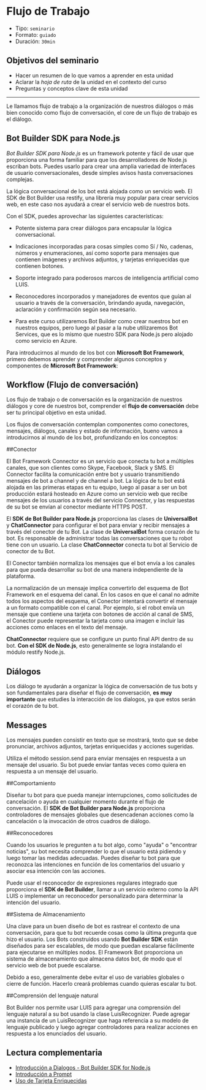 # Flujo de Trabajo

* Tipo: `seminario`
* Formato: `guiado`
* Duración: `30min`

## Objetivos del seminario

* Hacer un resumen de lo que vamos a aprender en esta unidad
* Aclarar la _hoja de ruta_ de la unidad en el contexto del curso
* Preguntas y conceptos clave de esta unidad

***

Le llamamos flujo de trabajo a la organización de nuestros diálogos o más bien
conocido como flujo de conversación, el core de un flujo de trabajo es el
diálogo.

## Bot Builder SDK para Node.js

_Bot Builder SDK para Node.js_ es un framework potente y fácil de usar que proporciona una forma familiar para que los desarrolladores de Node.js escriban bots. Puedes usarlo para crear una amplia variedad de interfaces de usuario conversacionales, desde simples avisos hasta conversaciones complejas.

La lógica conversacional de los bot está alojada como un servicio web. El SDK de Bot Builder usa restify, una librería muy popular para crear servicios web, en este caso nos ayudará a crear el servicio web de nuestros bots.

Con el SDK, puedes aprovechar las siguientes características:

* Potente sistema para crear diálogos para encapsular la lógica conversacional.
* Indicaciones incorporadas para cosas simples como Sí / No, cadenas, números y enumeraciones, así como soporte para mensajes que contienen imágenes y archivos adjuntos, y tarjetas enriquecidas que contienen botones.
* Soporte integrado para poderosos marcos de inteligencia artificial como LUIS.
* Reconocedores incorporados y manejadores de eventos que guían al usuario a través de la conversación, brindando ayuda, navegación, aclaración y confirmación según sea necesario.


* Para este curso utilizaremos Bot Builder como crear nuestros bot en nuestros equipos, pero luego al pasar a la nube utilizaremos Bot Services, que es lo mismo que nuestro SDK para Node.js pero alojado como servicio en Azure.


Para introducirnos al mundo de los bot con **Microsoft Bot Framework**, primero debemos aprender y comprender algunos conceptos y componentes de **Microsoft Bot Framework**:


## Workflow (Flujo de conversación)

Los flujo de trabajo o de conversación es la organización de nuestros diálogos y core de nuestros bot, comprender el **flujo de conversación** debe ser tu principal objetivo en esta unidad.

Los flujos de conversación contemplan componentes como conectores, mensajes, diálogos, canales y estado de información, bueno vamos a introducirnos al mundo de los bot, profundizando en los conceptos:

##Conector

El Bot Framework Connector es un servicio que conecta tu bot a múltiples canales, que son clientes como Skype, Facebook, Slack y SMS. El Connector facilita la comunicación entre bot y usuario transmitiendo mensajes de bot a channel y de channel a bot. La lógica de tu bot está alojada en las primeras etapas en tu equipo, luego al pasar a ser un bot producción estará hosteado en Azure como un servicio web que recibe mensajes de los usuarios a través del servicio Connector, y las respuestas de su bot se envían al conector mediante HTTPS POST.

El **SDK de Bot Builder para Node.js** proporciona las clases de **UniversalBot** y **ChatConnector** para configurar el bot para enviar y recibir mensajes a través del conector de tu Bot. La clase de **UniversalBot** forma corazón de tu bot. Es responsable de administrar todas las conversaciones que tu robot tiene con un usuario. La clase **ChatConnector** conecta tu bot al Servicio de conector de tu Bot. 

El Conector también normaliza los mensajes que el bot envía a los canales para que pueda desarrollar su bot de una manera independiente de la plataforma. 

La normalización de un mensaje implica convertirlo del esquema de Bot Framework en el esquema del canal. En los casos en que el canal no admite todos los aspectos del esquema, el Conector intentará convertir el mensaje a un formato compatible con el canal. Por ejemplo, si el robot envía un mensaje que contiene una tarjeta con botones de acción al canal de SMS, el Conector puede representar la tarjeta como una imagen e incluir las acciones como enlaces en el texto del mensaje. 

**ChatConnector** requiere que se configure un punto final API dentro de su bot. **Con el SDK de Node.js**, esto generalmente se logra instalando el módulo restify Node.js. 


## Diálogos

Los diálogo te ayudarán a organizar la lógica de conversación de tus bots y son fundamentales para diseñar el flujo de conversación, **es muy importante** que estudies la interacción de los dialogos, ya que estos serán el corazón de tu bot.

## Messages

Los mensajes pueden consistir en texto que se mostrará, texto que se debe pronunciar, archivos adjuntos, tarjetas enriquecidas y acciones sugeridas. 

Utiliza el método session.send para enviar mensajes en respuesta a un mensaje del usuario. Su bot puede enviar tantas veces como quiera en respuesta a un mensaje del usuario. 

##Comportamiento

Diseñar tu bot para que pueda manejar interrupciones, como solicitudes de cancelación o ayuda en cualquier momento durante el flujo de conversación. El **SDK de Bot Builder para Node.js** proporciona controladores de mensajes globales que desencadenan acciones como la cancelación o la invocación de otros cuadros de diálogo. 

##Reconocedores

Cuando los usuarios le pregunten a tu bot algo, como "ayuda" o "encontrar noticias", su bot necesita comprender lo que el usuario está pidiendo y luego tomar las medidas adecuadas. Puedes diseñar tu bot para que reconozca las intenciones en función de los comentarios del usuario y asociar esa intención con las acciones.

Puede usar el reconocedor de expresiones regulares integrado que proporciona el **SDK de Bot Builder**, llamar a un servicio externo como la API LUIS o implementar un reconocedor personalizado para determinar la intención del usuario. 

##Sistema de Almacenamiento

Una clave para un buen diseño de bot es rastrear el contexto de una conversación, para que tu bot recuerde cosas como la última pregunta que hizo el usuario. Los Bots construidos usando **Bot Builder SDK** están diseñados para ser escalables, de modo que puedan escalarse fácilmente para ejecutarse en múltiples nodos. El Framework Bot proporciona un sistema de almacenamiento que almacena datos bot, de modo que el servicio web de bot puede escalarse. 

Debido a eso, generalmente debe evitar el uso de variables globales o cierre de función. Hacerlo creará problemas cuando quieras escalar tu bot. 

##Comprensión del lenguaje natural

Bot Builder nos permite usar LUIS para agregar una comprensión del lenguaje natural a su bot usando la clase LuisRecognizer. Puede agregar una instancia de un LuisRecognizer que haga referencia a su modelo de lenguaje publicado y luego agregar controladores para realizar acciones en respuesta a los enunciados del usuario. 


## Lectura complementaria

* [Introducción a Dialogos - Bot Builder SDK for Node.js](https://docs.microsoft.com/en-us/bot-framework/nodejs/bot-builder-nodejs-dialog-overview)
* [Introducción a Prompt](https://docs.microsoft.com/en-us/bot-framework/nodejs/bot-builder-nodejs-dialog-prompt)
* [Uso de Tarjeta Enriquecidas](https://docs.microsoft.com/en-us/bot-framework/nodejs/bot-builder-nodejs-send-rich-cards)
